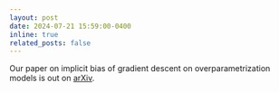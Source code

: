 ```yaml
---
layout: post
date: 2024-07-21 15:59:00-0400
inline: true
related_posts: false
---
```


Our paper on implicit bias of gradient descent on overparametrization models is out on [arXiv](https://arxiv.org/abs/2407.13666).
 
